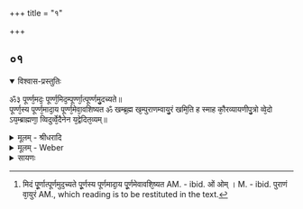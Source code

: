 +++
title = "१"

+++


## ०१


<details open><summary>विश्वास-प्रस्तुतिः</summary>

ॐ३ पूर्ण्ण᳘मदः᳘ पूर्ण्ण᳘मिद᳘म्पूर्ण्णा᳘त्पूर्ण्णमु᳘दच्यते॥  
पूर्ण्ण᳘स्य पूर्ण्ण᳘मादा᳘य पूर्ण्ण᳘मेवा᳘वशिष्यत ॐ खम्ब्र᳘ह्म ख᳘म्पुराणम्वायु᳘रं खमि᳘ति ह स्माह कौ᳘रव्यायणीपु᳘त्रो व्वे᳘दो ऽय᳘म्ब्राह्मणा᳘ व्विदुर्व्वे᳘दैनेन य᳘द्वेदित᳘व्यम्॥
</details>

<details><summary>मूलम् - श्रीधरादि</summary>

ॐ३ पूर्ण्ण᳘मदः᳘ पूर्ण्ण᳘मिद᳘म्पूर्ण्णा᳘त्पूर्ण्णमु᳘दच्यते॥  
पूर्ण्ण᳘स्य पूर्ण्ण᳘मादा᳘य पूर्ण्ण᳘मेवा᳘वशिष्यत ॐ खम्ब्र᳘ह्म ख᳘म्पुराणम्वायु᳘रं खमि᳘ति ह स्माह कौ᳘रव्यायणीपु᳘त्रो व्वे᳘दो ऽय᳘म्ब्राह्मणा᳘ व्विदुर्व्वे᳘दैनेन य᳘द्वेदित᳘व्यम्॥
</details>

<details><summary>मूलम् - Weber</summary>

पूर्ण᳘मदः᳘ पूर्ण᳘मिद᳘म् पूर्णा᳘त्पूर्णमु᳘दच्यते॥  
पूर्ण᳘स्य पूर्ण᳘मादा᳘य पूर्ण᳘मेवा᳘वशिष्यत ॐ [^wbr_1] खम् ब्र᳘ह्म ख᳘म् पुराणं वायु᳘रं खमि᳘ति ह स्माह कौ᳘रव्यायणीपु᳘त्रो वे᳘दोऽय᳘म् ब्राह्मणा᳘ विदुर्वे᳘दैनेन य᳘द्वेदित᳘व्यम्॥  

[^wbr_1]: मिदं पू᳘र्णात्पूर्णमुद᳘च्यते पू᳘र्णस्य पूर्णमादा᳘य पू᳘र्णमेवावशि᳘ष्यत AM. - ibid. ओं  ओम् । M. - ibid. पुराणं वा᳘युरं AM., which reading is to be restituted in the text.
</details>

<details><summary>सायणः</summary>

…
</details>


